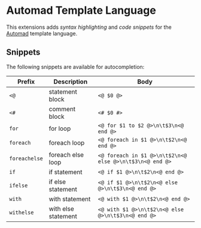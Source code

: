 # Automad Template Language 

This extensions adds *syntax highlighting* and *code snippets* for the [Automad](https://automad.org) template language.

## Snippets

The following snippets are available for autocompletion:

| Prefix | Description | Body |
| --- | --- | --- |
| `<@ `| statement block | `<@ $0 @>` |
| `<#` | comment block | `<# $0 #>` |
| `for` | for loop | `<@ for $1 to $2 @>\n\t$3\n<@ end @>` |
| `foreach` | foreach loop | `<@ foreach in $1 @>\n\t$2\n<@ end @>` |
| `foreachelse` | foreach else loop | `<@ foreach in $1 @>\n\t$2\n<@ else @>\n\t$3\n<@ end @>` |
| `if` | if statement | `<@ if $1 @>\n\t$2\n<@ end @>` |
| `ifelse` | if else statement | `<@ if $1 @>\n\t$2\n<@ else @>\n\t$3\n<@ end @>` |
| `with` | with statement | `<@ with $1 @>\n\t$2\n<@ end @>` |
| `withelse` | with else statement | `<@ with $1 @>\n\t$2\n<@ else @>\n\t$3\n<@ end @>` |
